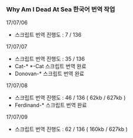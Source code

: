 ### Why Am I Dead At Sea 한국어 번역 작업

17/07/06

- 스크립트 번역 진행도 : 7 / 136

17/07/07

- 스크립트 번역 진행도 : 35 / 136
- Cat-* *-Cat 스크립트 번역 완료
- Donovan-* 스크립트 번역 완료

17/07/08

- 스크립트 번역 진행도 : 46 / 136 ( 62kb / 627kb )
- Ferdinand-* 스크립트 번역 완료

17/07/09

- 스크립트 번역 진행도 : 62 / 136 ( 160kb / 627kb )
